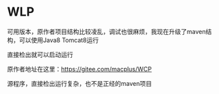 # WLP

可用版本，原作者项目结构比较凌乱，调试也很麻烦，我现在升级了maven结构，可以使用Java8 Tomcat8运行

直接检出就可以启动运行

原作者地址在这里：https://gitee.com/macplus/WCP 

源程序，直接检出运行复杂，也不是正经的maven项目
